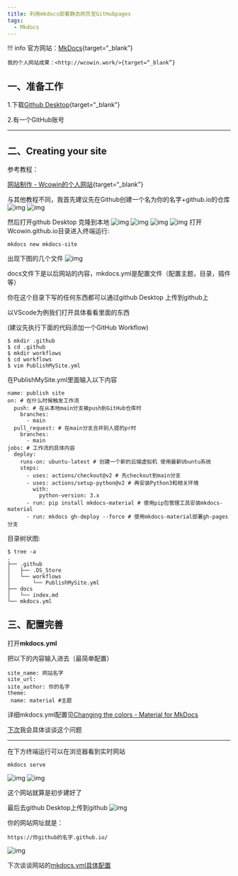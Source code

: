 ```yaml
---
title: 利用mkdocs部署静态网页至GitHubpages
tags:
  - Mkdocs
---
```


!!! info
    官方网站：[MkDocs](https://www.mkdocs.org/){target=“_blank”}

    我的个人网站成果：<http://wcowin.work/>{target=“_blank”}

## 一、准备工作

1.下载[Github Desktop](https://github.com/desktop/desktop){target=“_blank”}

 2.有一个GitHub账号​​​​​​​
***
## 二、Creating your site

参考教程： 

[网站制作 - Wcowin的个人网站](https://wcowin.work/mymkdocs/about/web/){target=“_blank”}

与其他教程不同，我首先建议先在Github创建一个名为你的名字+github.io的仓库
![img](https://cn.mcecy.com/image/20230324/51a12510e3b332b6ceea6827f40c1f2f.png)
![img](https://cn.mcecy.com/image/20230324/7f19bb393e39fb9add953ee19f9e2d91.png)  

然后打开github Desktop 克隆到本地
![img](https://cn.mcecy.com/image/20230324/ff3682428cc987cad79625951ef6d7bc.png)
![img](https://cn.mcecy.com/image/20230324/e896de95bd6fa737e7c6c3fa21c079fb.png)
![img](https://cn.mcecy.com/image/20230324/791834a5ac01c95ef174ab77d47c0f3a.png) 
![img](https://cn.mcecy.com/image/20230324/80430d0f8be7ea09368c3e63fe5a91ff.png)
打开Wcowin.github.io目录进入终端运行:
```
mkdocs new mkdocs-site
```
出现下图的几个文件 
![img](https://cn.mcecy.com/image/20230324/2f3f28cb5ee726ac154102de2ffb43da.png)

docs文件下是以后网站的内容，mkdocs.yml是配置文件（配置主题，目录，插件等）

 你在这个目录下写的任何东西都可以通过github Desktop 上传到github上

以VScode为例我们打开具体看看里面的东西

(建议先执行下面的代码添加一个GitHub Workflow)
``` 
$ mkdir .github
$ cd .github
$ mkdir workflows
$ cd workflows
$ vim PublishMySite.yml
```

在PublishMySite.yml里面输入以下内容
```
name: publish site
on: # 在什么时候触发工作流
  push: # 在从本地main分支被push到GitHub仓库时
    branches:
      - main
  pull_request: # 在main分支合并别人提的pr时
    branches:
      - main
jobs: # 工作流的具体内容
  deploy:
    runs-on: ubuntu-latest # 创建一个新的云端虚拟机 使用最新Ubuntu系统
    steps:
      - uses: actions/checkout@v2 # 先checkout到main分支
      - uses: actions/setup-python@v2 # 再安装Python3和相关环境
        with:
          python-version: 3.x
      - run: pip install mkdocs-material # 使用pip包管理工具安装mkdocs-material
      - run: mkdocs gh-deploy --force # 使用mkdocs-material部署gh-pages分支

```


目录树状图:
```
$ tree -a
.
├── .github
│   ├── .DS_Store
│   └── workflows
│       └── PublishMySite.yml
├── docs
│   └── index.md
└── mkdocs.yml
```
## 三、配置完善

打开**mkdocs.yml** 

 把以下的内容输入进去（最简单配置）
 ```
site_name: 网站名字
site_url: 
site_author: 你的名字
theme:
  name: material #主题
 ```
详细mkdocs.yml配置见[Changing the colors - Material for MkDocs](https://squidfunk.github.io/mkdocs-material/setup/changing-the-colors/)

[下次](https://blog.csdn.net/m0_63203517/article/details/127444446?spm=1001.2014.3001.5502)我会具体谈谈这个问题
***
在下方终端运行可以在浏览器看到实时网站
```
mkdocs serve
```
![img](https://cn.mcecy.com/image/20230324/f11af9fb64a8418181bc3655a88d8635.png)
![img](https://cn.mcecy.com/image/20230324/c745b71840c17d639e1ea144bc8c5732.png)

这个网站就算是初步建好了

最后去github Desktop上传到github
![img](https://cn.mcecy.com/image/20230324/53ad3fdbe7d05668b99a46780930845a.png)

你的网站网址就是：​

```
https://你github的名字.github.io/
```
![img](https://cn.mcecy.com/image/20230324/51a12510e3b332b6ceea6827f40c1f2f.png)

下次谈谈网站的[mkdocs.yml具体配置](mkdocs2.md)

[^注]:于2023.3.24重写此文